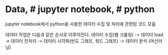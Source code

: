 # Data, # jupyter notebook, # python

jupyter notebook에서 python을 사용한 데이터 수집 및 처리에 관련된 코드 모음

데이터 작업은 다음과 같은 순서로 이루어진다.
데이터 수집(웹 크롤링) -> 데이터 load -> 데이터 전처리 -> 데이터 시각화(빈도 그래프, 워드 그래프) -> 데이터 분석 (머신러닝) 

